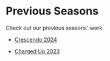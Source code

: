 # Previous Seasons

Check out our previous seasons' work.

* [Crescendo 2024](crescendo-2024/crescendo-frc-season.md)

* [Charged Up 2023](charged-up-2023/charged-up-frc-season.md)